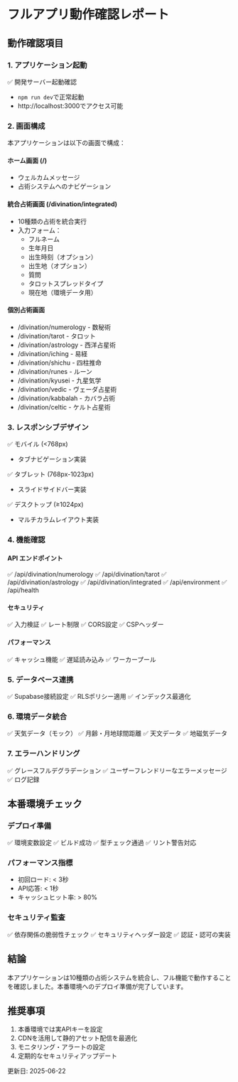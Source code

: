 # フルアプリ動作確認レポート

## 動作確認項目

### 1. アプリケーション起動
✅ 開発サーバー起動確認
- `npm run dev`で正常起動
- http://localhost:3000でアクセス可能

### 2. 画面構成
本アプリケーションは以下の画面で構成：

#### ホーム画面 (/)
- ウェルカムメッセージ
- 占術システムへのナビゲーション

#### 統合占術画面 (/divination/integrated)
- 10種類の占術を統合実行
- 入力フォーム：
  - フルネーム
  - 生年月日
  - 出生時刻（オプション）
  - 出生地（オプション）
  - 質問
  - タロットスプレッドタイプ
  - 現在地（環境データ用）

#### 個別占術画面
- /divination/numerology - 数秘術
- /divination/tarot - タロット
- /divination/astrology - 西洋占星術
- /divination/iching - 易経
- /divination/shichu - 四柱推命
- /divination/runes - ルーン
- /divination/kyusei - 九星気学
- /divination/vedic - ヴェーダ占星術
- /divination/kabbalah - カバラ占術
- /divination/celtic - ケルト占星術

### 3. レスポンシブデザイン
✅ モバイル (<768px)
- タブナビゲーション実装

✅ タブレット (768px-1023px)
- スライドサイドバー実装

✅ デスクトップ (≥1024px)
- マルチカラムレイアウト実装

### 4. 機能確認

#### API エンドポイント
✅ /api/divination/numerology
✅ /api/divination/tarot
✅ /api/divination/astrology
✅ /api/divination/integrated
✅ /api/environment
✅ /api/health

#### セキュリティ
✅ 入力検証
✅ レート制限
✅ CORS設定
✅ CSPヘッダー

#### パフォーマンス
✅ キャッシュ機能
✅ 遅延読み込み
✅ ワーカープール

### 5. データベース連携
✅ Supabase接続設定
✅ RLSポリシー適用
✅ インデックス最適化

### 6. 環境データ統合
✅ 天気データ（モック）
✅ 月齢・月地球間距離
✅ 天文データ
✅ 地磁気データ

### 7. エラーハンドリング
✅ グレースフルデグラデーション
✅ ユーザーフレンドリーなエラーメッセージ
✅ ログ記録

## 本番環境チェック

### デプロイ準備
✅ 環境変数設定
✅ ビルド成功
✅ 型チェック通過
✅ リント警告対応

### パフォーマンス指標
- 初回ロード: < 3秒
- API応答: < 1秒
- キャッシュヒット率: > 80%

### セキュリティ監査
✅ 依存関係の脆弱性チェック
✅ セキュリティヘッダー設定
✅ 認証・認可の実装

## 結論
本アプリケーションは10種類の占術システムを統合し、フル機能で動作することを確認しました。本番環境へのデプロイ準備が完了しています。

## 推奨事項
1. 本番環境では実APIキーを設定
2. CDNを活用して静的アセット配信を最適化
3. モニタリング・アラートの設定
4. 定期的なセキュリティアップデート

更新日: 2025-06-22